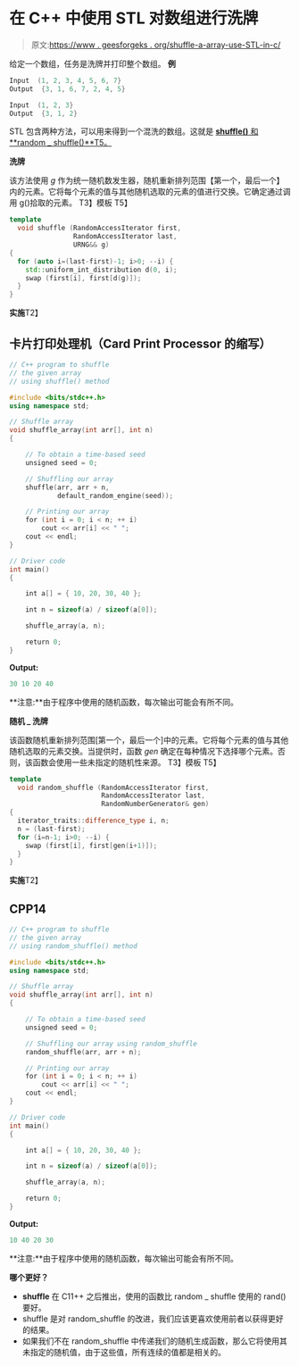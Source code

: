 # 在 C++ 中使用 STL 对数组进行洗牌

> 原文:[https://www . geesforgeks . org/shuffle-a-array-use-STL-in-c/](https://www.geeksforgeeks.org/shuffle-an-array-using-stl-in-c/)

给定一个数组，任务是洗牌并打印整个数组。
**例**

```cpp
Input  (1, 2, 3, 4, 5, 6, 7}
Output  {3, 1, 6, 7, 2, 4, 5}

Input  (1, 2, 3}
Output  {3, 1, 2}
```

STL 包含两种方法，可以用来得到一个混洗的数组。这就是 [**shuffle()** 和**random _ shuffle()**T5。](https://www.geeksforgeeks.org/shuffle-vs-random_shuffle-c/) 

**洗牌**

该方法使用 *g* 作为统一随机数发生器，随机重新排列范围【第一个，最后一个】内的元素。它将每个元素的值与其他随机选取的元素的值进行交换。它确定通过调用 g()拾取的元素。
T3】模板 T5】

```cpp
template 
  void shuffle (RandomAccessIterator first, 
                RandomAccessIterator last, 
                URNG&& g)
{
  for (auto i=(last-first)-1; i>0; --i) {
    std::uniform_int_distribution d(0, i);
    swap (first[i], first[d(g)]);
  }
}
```

**实施**T2】

## 卡片打印处理机（Card Print Processor 的缩写）

```cpp
// C++ program to shuffle
// the given array
// using shuffle() method

#include <bits/stdc++.h>
using namespace std;

// Shuffle array
void shuffle_array(int arr[], int n)
{

    // To obtain a time-based seed
    unsigned seed = 0;

    // Shuffling our array
    shuffle(arr, arr + n,
            default_random_engine(seed));

    // Printing our array
    for (int i = 0; i < n; ++ i)
        cout << arr[i] << " ";
    cout << endl;
}

// Driver code
int main()
{

    int a[] = { 10, 20, 30, 40 };

    int n = sizeof(a) / sizeof(a[0]);

    shuffle_array(a, n);

    return 0;
}
```

**Output:** 

```cpp
30 10 20 40
```

**注意:**由于程序中使用的随机函数，每次输出可能会有所不同。

**随机 _ 洗牌**

该函数随机重新排列范围[第一个，最后一个]中的元素。它将每个元素的值与其他随机选取的元素交换。当提供时，函数 *gen* 确定在每种情况下选择哪个元素。否则，该函数会使用一些未指定的随机性来源。
T3】模板 T5】

```cpp
template 
  void random_shuffle (RandomAccessIterator first, 
                       RandomAccessIterator last,
                       RandomNumberGenerator& gen)
{
  iterator_traits::difference_type i, n;
  n = (last-first);
  for (i=n-1; i>0; --i) {
    swap (first[i], first[gen(i+1)]);
  }
}
```

**实施**T2】

## CPP14

```cpp
// C++ program to shuffle
// the given array
// using random_shuffle() method

#include <bits/stdc++.h>
using namespace std;

// Shuffle array
void shuffle_array(int arr[], int n)
{

    // To obtain a time-based seed
    unsigned seed = 0;

    // Shuffling our array using random_shuffle
    random_shuffle(arr, arr + n);

    // Printing our array
    for (int i = 0; i < n; ++ i)
        cout << arr[i] << " ";
    cout << endl;
}

// Driver code
int main()
{

    int a[] = { 10, 20, 30, 40 };

    int n = sizeof(a) / sizeof(a[0]);

    shuffle_array(a, n);

    return 0;
}
```

**Output:** 

```cpp
10 40 20 30
```

**注意:**由于程序中使用的随机函数，每次输出可能会有所不同。

**哪个更好？**

*   **shuffle** 在 C11++ 之后推出，使用的函数比 random _ shuffle 使用的 rand()要好。
*   shuffle 是对 random_shuffle 的改进，我们应该更喜欢使用前者以获得更好的结果。
*   如果我们不在 random_shuffle 中传递我们的随机生成函数，那么它将使用其未指定的随机值，由于这些值，所有连续的值都是相关的。